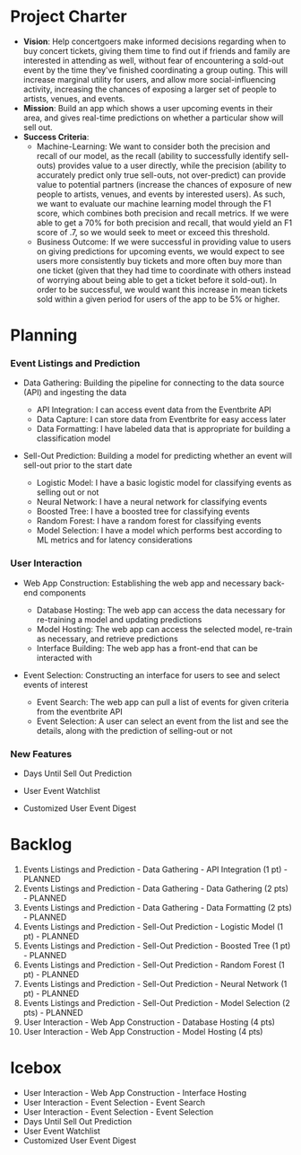 # Project Charter

* **Vision**: Help concertgoers make informed decisions regarding when to buy concert tickets, giving them time to find out if friends and family are interested in attending as well, without fear of encountering a sold-out event by the time they've finished coordinating a group outing. This will increase marginal utility for users, and allow more social-influencing activity, increasing the chances of exposing a larger set of people to artists, venues, and events.
* **Mission**: Build an app which shows a user upcoming events in their area, and gives real-time predictions on whether a particular show will sell out.
* **Success Criteria**: 
  * Machine-Learning: We want to consider both the precision and recall of our model, as the recall (ability to successfully identify sell-outs) provides value to a user directly, while the precision (ability to accurately predict only true sell-outs, not over-predict) can provide value to potential partners (increase the chances of exposure of new people to artists, venues, and events by interested users). As such, we want to evaluate our machine learning model through the F1 score, which combines both precision and recall metrics. If we were able to get a 70% for both precision and recall, that would yield an F1 score of .7, so we would seek to meet or exceed this threshold.
  * Business Outcome: If we were successful in providing value to users on giving predictions for upcoming events, we would expect to see users more consistently buy tickets and more often buy more than one ticket (given that they had time to coordinate with others instead of worrying about being able to get a ticket before it sold-out). In order to be successful, we would want this increase in mean tickets sold within a given period for users of the app to be 5% or higher.
  
# Planning

### Event Listings and Prediction

* Data Gathering: Building the pipeline for connecting to the data source (API) and ingesting the data
  * API Integration: I can access event data from the Eventbrite API
  * Data Capture: I can store data from Eventbrite for easy access later
  * Data Formatting: I have labeled data that is appropriate for building a classification model
  
* Sell-Out Prediction: Building a model for predicting whether an event will sell-out prior to the start date
  * Logistic Model: I have a basic logistic model for classifying events as selling out or not
  * Neural Network: I have a neural network for classifying events
  * Boosted Tree: I have a boosted tree for classifying events
  * Random Forest: I have a random forest for classifying events
  * Model Selection: I have a model which performs best according to ML metrics and for latency considerations
 
### User Interaction

* Web App Construction: Establishing the web app and necessary back-end components
  * Database Hosting: The web app can access the data necessary for re-training a model and updating predictions
  * Model Hosting: The web app can access the selected model, re-train as necessary, and retrieve predictions
  * Interface Building: The web app has a front-end that can be interacted with

* Event Selection: Constructing an interface for users to see and select events of interest
  * Event Search: The web app can pull a list of events for given criteria from the eventbrite API
  * Event Selection: A user can select an event from the list and see the details, along with the prediction of selling-out or not

### New Features

* Days Until Sell Out Prediction

* User Event Watchlist

* Customized User Event Digest
 
# Backlog
 
1. Events Listings and Prediction - Data Gathering - API Integration (1 pt) - PLANNED
2. Events Listings and Prediction - Data Gathering - Data Gathering (2 pts) - PLANNED
3. Events Listings and Prediction - Data Gathering - Data Formatting (2 pts) - PLANNED
4. Events Listings and Prediction - Sell-Out Prediction - Logistic Model (1 pt) - PLANNED
5. Events Listings and Prediction - Sell-Out Prediction - Boosted Tree (1 pt) - PLANNED
6. Events Listings and Prediction - Sell-Out Prediction - Random Forest (1 pt) - PLANNED
7. Events Listings and Prediction - Sell-Out Prediction - Neural Network (1 pt) - PLANNED
8. Events Listings and Prediction - Sell-Out Prediction - Model Selection (2 pts) - PLANNED
9. User Interaction - Web App Construction - Database Hosting (4 pts)
10. User Interaction - Web App Construction - Model Hosting (4 pts)
 
# Icebox

* User Interaction - Web App Construction - Interface Hosting
* User Interaction - Event Selection - Event Search
* User Interaction - Event Selection - Event Selection
* Days Until Sell Out Prediction
* User Event Watchlist
* Customized User Event Digest
